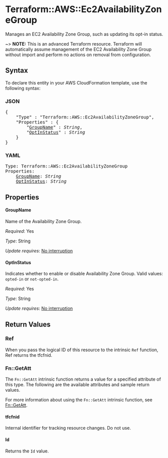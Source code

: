 # Terraform::AWS::Ec2AvailabilityZoneGroup

Manages an EC2 Availability Zone Group, such as updating its opt-in status.

~> **NOTE:** This is an advanced Terraform resource. Terraform will automatically assume management of the EC2 Availability Zone Group without import and perform no actions on removal from configuration.

## Syntax

To declare this entity in your AWS CloudFormation template, use the following syntax:

### JSON

<pre>
{
    "Type" : "Terraform::AWS::Ec2AvailabilityZoneGroup",
    "Properties" : {
        "<a href="#groupname" title="GroupName">GroupName</a>" : <i>String</i>,
        "<a href="#optinstatus" title="OptInStatus">OptInStatus</a>" : <i>String</i>
    }
}
</pre>

### YAML

<pre>
Type: Terraform::AWS::Ec2AvailabilityZoneGroup
Properties:
    <a href="#groupname" title="GroupName">GroupName</a>: <i>String</i>
    <a href="#optinstatus" title="OptInStatus">OptInStatus</a>: <i>String</i>
</pre>

## Properties

#### GroupName

Name of the Availability Zone Group.

_Required_: Yes

_Type_: String

_Update requires_: [No interruption](https://docs.aws.amazon.com/AWSCloudFormation/latest/UserGuide/using-cfn-updating-stacks-update-behaviors.html#update-no-interrupt)

#### OptInStatus

Indicates whether to enable or disable Availability Zone Group. Valid values: `opted-in` or `not-opted-in`.

_Required_: Yes

_Type_: String

_Update requires_: [No interruption](https://docs.aws.amazon.com/AWSCloudFormation/latest/UserGuide/using-cfn-updating-stacks-update-behaviors.html#update-no-interrupt)

## Return Values

### Ref

When you pass the logical ID of this resource to the intrinsic `Ref` function, Ref returns the tfcfnid.

### Fn::GetAtt

The `Fn::GetAtt` intrinsic function returns a value for a specified attribute of this type. The following are the available attributes and sample return values.

For more information about using the `Fn::GetAtt` intrinsic function, see [Fn::GetAtt](https://docs.aws.amazon.com/AWSCloudFormation/latest/UserGuide/intrinsic-function-reference-getatt.html).

#### tfcfnid

Internal identifier for tracking resource changes. Do not use.

#### Id

Returns the <code>Id</code> value.

